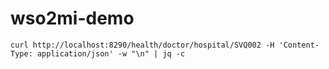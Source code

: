 # wso2mi-demo

```shell script
curl http://localhost:8290/health/doctor/hospital/SVQ002 -H 'Content-Type: application/json' -w "\n" | jq -c
```